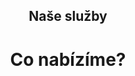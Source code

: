 <header class="page-header page-header--centered">
    <h2 class="page-header__subtitle">Naše služby</h2>
    <h1 class="page-header__title">Co nabízíme?</h1>
</header>

<section class="section section--wide section--centered">
    <InfoBox
      title="Rekonstrukce a opravy kanalizací"
      text="Provádíme bezvýkopové opravy a rekonstrukce kanalizací. Používáme k tomu rukávcové metody INSAK a UV liner. Zaměřujeme se jak na celé stavby, tak na lokální opravy a čištění kanalizací."
      ctaUrl="/sluzby/kanalizace"
      ctaText="Zjistit více"
      imageUrl="/img/frontpage/3.jpg"
      :imageRight="true"
      :imageBig="true"
      :isBlue="true"
    />
    <InfoBox
      title="Rekonstrukce a opravy vodovodů"
      text="Opravy a rekonstrukce vodovodů realizujeme buď pomocí bezvýkopové metody cementace nebo za použití unikátního UV rukávce SAERTEX-LINER H₂O, který je speciálně určený k sanaci potrubí na pitnou vodu."
      ctaUrl="/sluzby/vodovody"
      ctaText="Zjistit více"
      imageUrl="/img/frontpage/4.jpg"
      :imageLeft="true"
      :imageBig="true"
      :isWhite="true"
    />
    <InfoBox
      title="Rekonstrukce revizních šachet"
      text="Opravujeme a rekonstruujeme revizní nebo kanalizační šachty různého typu (kruhové i hranaté s proměnlivým průřezem). Využíváme při tom inovativní bezvýkopovou technologii Vertiliner nebo klasickou zednickou metodu."
      ctaUrl="/sluzby/revizni-sachty"
      ctaText="Zjistit více"
      imageUrl="/img/frontpage/5.jpg"
      :imageRight="true"
      :imageBig="true"
      :isBlue="true"
    />
    <InfoBox
      title="Monitoring a lokální bezvýkopové opravy"
      text="Vlastníme 5 unikátních robotů s nejmodernější technologií. Každý robot se specializuje na určitý druh činnosti a je na to vybaven specifickým nástrojem či kamerou. Roboty ovládá operátor z kabiny vozu."
      ctaUrl="/sluzby/monitoring-a-lokalni-opravy"
      ctaText="Zjistit více"
      imageUrl="/img/frontpage/6.jpg"
      :imageLeft="true"
      :imageBig="true"
      :isWhite="true"
    />
</section>

<Contact/>